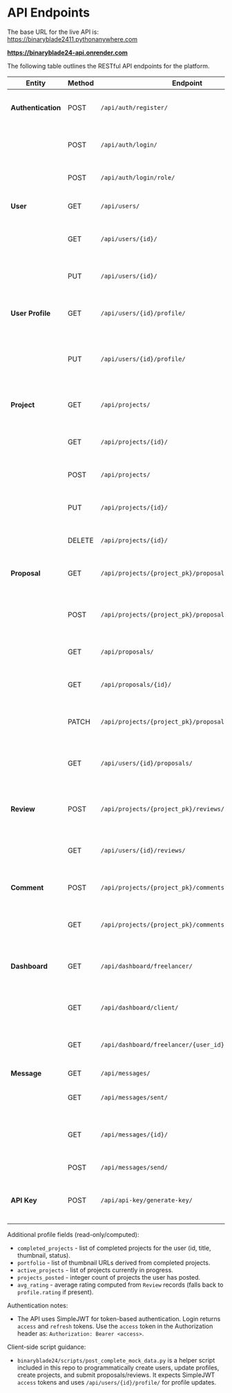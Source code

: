 # API Endpoints

The base URL for the live API is:
https://binaryblade2411.pythonanywhere.com

 **https://binaryblade24-api.onrender.com**


The following table outlines the RESTful API endpoints for the platform.

| Entity         | Method | Endpoint                               | Description                                                      |
| -------------- | ------ | -------------------------------------- | ---------------------------------------------------------------- |
| **Authentication** | POST   | `/api/auth/register/`                  | Creates a new user (Freelancer or Client).                       |
|                | POST   | `/api/auth/login/`                     | Authenticates a user and returns a token.                        |
|                | POST   | `/api/auth/login/role/`                | Authenticates a user with a specific role.                       |
| **User**           | GET    | `/api/users/`                          | Retrieves a list of all users.                                   |
|                | GET    | `/api/users/{id}/`                     | Retrieves a specific user's public profile.                      |
|                | PUT    | `/api/users/{id}/`                     | Updates the authenticated user's details.                        |
| **User Profile**   | GET    | `/api/users/{id}/profile/`             | Retrieves the detailed profile for a user.                       |
|                | PUT    | `/api/users/{id}/profile/`             | Creates or updates the detailed profile for the authenticated user.|
| **Project**        | GET    | `/api/projects/`                       | Retrieves a list of all open projects.                           |
|                | GET    | `/api/projects/{id}/`                  | Retrieves a specific project's details.                          |
|                | POST   | `/api/projects/`                       | Creates a new project (Client only).                             |
|                | PUT    | `/api/projects/{id}/`                  | Updates an existing project (Client only).                       |
|                | DELETE | `/api/projects/{id}/`                  | Deletes a project (Client only).                                 |
| **Proposal**       | GET    | `/api/projects/{project_pk}/proposals/`| Retrieves all proposals for a specific project.                  |
|                | POST   | `/api/projects/{project_pk}/proposals/`| Submits a new proposal to a project (Freelancer only).           |
|                | GET    | `/api/proposals/`                      | Retrieves a list of all proposals.                               |
|                | GET    | `/api/proposals/{id}/`                 | Retrieves a specific proposal's details.                         |
|                | PATCH  | `/api/projects/{project_pk}/proposals/{id}/status/` | Client accepts or rejects a proposal.               |
|                | GET    | `/api/users/{id}/proposals/`           | Retrieves all proposals submitted by a specific freelancer.      |
| **Review**         | POST   | `/api/projects/{project_pk}/reviews/`  | Client submits a review/rating for a freelancer.                 |
|                | GET    | `/api/users/{id}/reviews/`             | Retrieves all reviews received by a user.                        |
| **Comment**        | POST   | `/api/projects/{project_pk}/comments/` | Adds a comment to a specific project.                            |
|                | GET    | `/api/projects/{project_pk}/comments/` | Retrieves all comments for a specific project.                   |
| **Dashboard**      | GET    | `/api/dashboard/freelancer/`           | Retrieves metrics for the freelancer dashboard.                  |
|                | GET    | `/api/dashboard/client/`               | Retrieves metrics for the client dashboard.                      |
|                | GET    | `/api/dashboard/freelancer/{user_id}/` | Retrieves metrics for a specific freelancer.                     |
| **Message**        | GET    | `/api/messages/`                       | Retrieves the user's inbox.                                      |
|                | GET    | `/api/messages/sent/`                  | Retrieves the user's sent messages.                              |
|                | GET    | `/api/messages/{id}/`                  | Retrieves a single message and marks it as read.                 |
|                | POST   | `/api/messages/send/`                  | Sends a new message.                                             |
| **API Key**        | POST   | `/api/api-key/generate-key/`           | Generates a new API key for the authenticated user.              |

Additional profile fields (read-only/computed):

- `completed_projects` - list of completed projects for the user (id, title, thumbnail, status).
- `portfolio` - list of thumbnail URLs derived from completed projects.
- `active_projects` - list of projects currently in progress.
- `projects_posted` - integer count of projects the user has posted.
- `avg_rating` - average rating computed from `Review` records (falls back to `profile.rating` if present).

Authentication notes:

- The API uses SimpleJWT for token-based authentication. Login returns `access` and `refresh` tokens. Use the `access` token in the Authorization header as: `Authorization: Bearer <access>`.

Client-side script guidance:

- `binaryblade24/scripts/post_complete_mock_data.py` is a helper script included in this repo to programmatically create users, update profiles, create projects, and submit proposals/reviews. It expects SimpleJWT `access` tokens and uses `/api/users/{id}/profile/` for profile updates.
